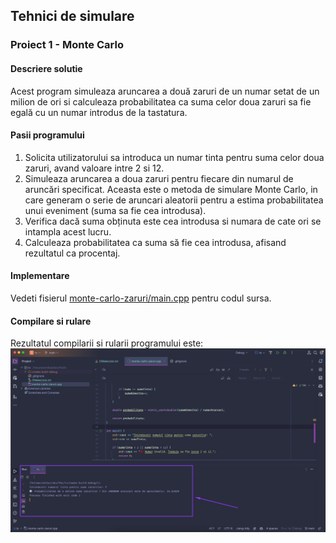 ## Tehnici de simulare
### Proiect 1 - Monte Carlo

#### Descriere solutie
Acest program simuleaza aruncarea a două zaruri de un numar setat de un milion de ori si calculeaza probabilitatea ca suma celor doua zaruri sa fie egală cu un numar introdus de la tastatura.

#### Pasii programului
1. Solicita utilizatorului sa introduca un numar tinta pentru suma celor doua zaruri, avand valoare intre 2 si 12.
2. Simuleaza aruncarea a doua zaruri pentru fiecare din numarul de aruncări specificat. Aceasta este o metoda de simulare Monte Carlo, in care generam o serie de aruncari aleatorii
pentru a estima probabilitatea unui eveniment (suma sa fie cea introdusa).
3. Verifica dacă suma obținuta este cea introdusa si numara de cate ori se intampla acest lucru.
4. Calculeaza probabilitatea ca suma să fie cea introdusa, afisand rezultatul ca procentaj.

#### Implementare
Vedeti fisierul [monte-carlo-zaruri/main.cpp](main.cpp) pentru codul sursa.

#### Compilare si rulare
Rezultatul compilarii si rularii programului este:
![screenshot](screenshot.png)
